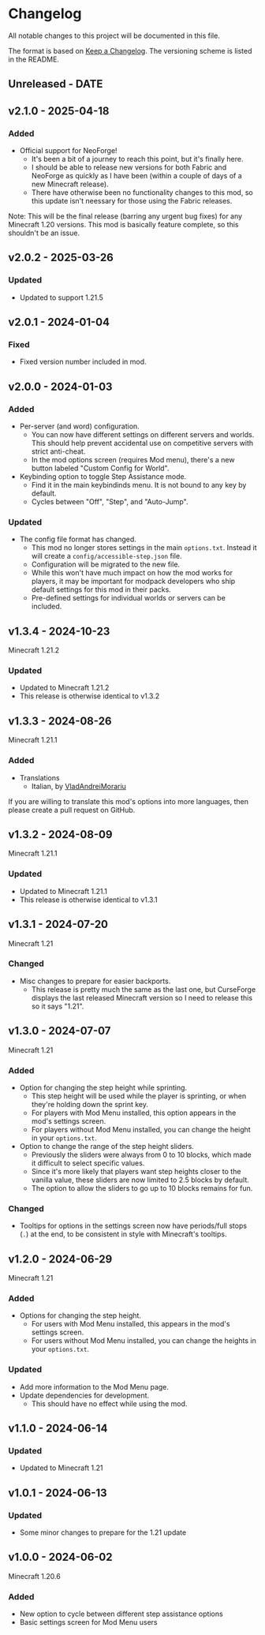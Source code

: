 # Changelog

All notable changes to this project will be documented in this file.

The format is based on [Keep a Changelog](https://keepachangelog.com/en/1.0.0/).
The versioning scheme is listed in the README.

<!-- ### Known Issues -->
<!-- ### Added -->
<!-- ### Updated -->
<!-- ### Changed -->
<!-- ### Deprecated -->
<!-- ### Removed -->
<!-- ### Fixed -->
<!-- ### Security -->

## Unreleased - DATE

## v2.1.0 - 2025-04-18

### Added

- Official support for NeoForge!
  - It's been a bit of a journey to reach this point, but it's finally here.
  - I should be able to release new versions for both Fabric and NeoForge as quickly as I have been (within a couple of days of a new Minecraft release).
  - There have otherwise been no functionality changes to this mod, so this update isn't neessary for those using the Fabric releases.

Note: This will be the final release (barring any urgent bug fixes) for any Minecraft 1.20 versions. This mod is basically feature complete, so this shouldn't be an issue.

## v2.0.2 - 2025-03-26

### Updated

- Updated to support 1.21.5

## v2.0.1 - 2024-01-04

### Fixed

- Fixed version number included in mod.

## v2.0.0 - 2024-01-03

### Added

- Per-server (and word) configuration.
  - You can now have different settings on different servers and worlds. This should help prevent accidental use on competitive servers with strict anti-cheat.
  - In the mod options screen (requires Mod menu), there's a new button labeled "Custom Config for World".
- Keybinding option to toggle Step Assistance mode.
  - Find it in the main keybindinds menu. It is not bound to any key by default.
  - Cycles between "Off", "Step", and "Auto-Jump".

### Updated

- The config file format has changed.
  - This mod no longer stores settings in the main `options.txt`. Instead it will create a `config/accessible-step.json` file.
  - Configuration will be migrated to the new file.
  - While this won't have much impact on how the mod works for players, it may be important for modpack developers who ship default settings for this mod in their packs.
  - Pre-defined settings for individual worlds or servers can be included.

## v1.3.4 - 2024-10-23

Minecraft 1.21.2

### Updated

- Updated to Minecraft 1.21.2
- This release is otherwise identical to v1.3.2

## v1.3.3 - 2024-08-26

Minecraft 1.21.1

### Added

- Translations
  - Italian, by [VladAndreiMorariu](https://github.com/VladAndreiMorariu)

If you are willing to translate this mod's options into more languages, then please create a pull request on GitHub.

## v1.3.2 - 2024-08-09

Minecraft 1.21.1

### Updated

- Updated to Minecraft 1.21.1
- This release is otherwise identical to v1.3.1

## v1.3.1 - 2024-07-20

Minecraft 1.21

### Changed

- Misc changes to prepare for easier backports.
  - This release is pretty much the same as the last one, but CurseForge displays the last released Minecraft version so I need to release this so it says "1.21".

## v1.3.0 - 2024-07-07

Minecraft 1.21

### Added

- Option for changing the step height while sprinting.
  - This step height will be used while the player is sprinting, or when they're holding down the sprint key.
  - For players with Mod Menu installed, this option appears in the mod's settings screen.
  - For players without Mod Menu installed, you can change the height in your `options.txt`.
- Option to change the range of the step height sliders.
  - Previously the sliders were always from 0 to 10 blocks, which made it difficult to select specific values.
  - Since it's more likely that players want step heights closer to the vanilla value, these sliders are now limited to 2.5 blocks by default.
  - The option to allow the sliders to go up to 10 blocks remains for fun.

### Changed

- Tooltips for options in the settings screen now have periods/full stops (`.`) at the end, to be consistent in style with Minecraft's tooltips.

## v1.2.0 - 2024-06-29

Minecraft 1.21

### Added

- Options for changing the step height.
  - For users with Mod Menu installed, this appears in the mod's settings screen.
  - For users without Mod Menu installed, you can change the heights in your `options.txt`.

### Updated

- Add more information to the Mod Menu page.
- Update dependencies for development.
  - This should have no effect while using the mod.

## v1.1.0 - 2024-06-14

### Updated

- Updated to Minecraft 1.21

## v1.0.1 - 2024-06-13

### Updated

- Some minor changes to prepare for the 1.21 update

## v1.0.0 - 2024-06-02

Minecraft 1.20.6

### Added

- New option to cycle between different step assistance options
- Basic settings screen for Mod Menu users
